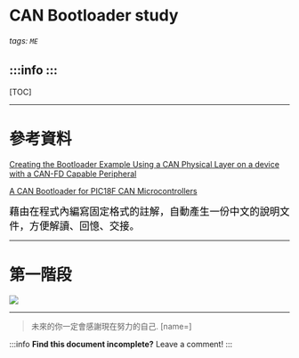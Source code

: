 
CAN Bootloader study
===
###### tags: `ME`

:::info
:::
---

[TOC]

---

# 參考資料
[Creating the Bootloader Example Using a CAN Physical Layer on a device with a CAN-FD Capable Peripheral](https://microchip-pic-avr-examples.github.io/pic24-dspic-can-canfd-bootloader/dspic33ck-can/readme_create_new_bootloader_project.html)

[A CAN Bootloader for PIC18F CAN Microcontrollers](http://www.t-es-t.hu/download/microchip/an247a.pdf)



<font size=4, color=black>藉由在程式內編寫固定格式的註解，自動產生一份中文的說明文件，方便解讀、回憶、交接。</font><br>

---

# 第一階段
![](https://i.imgur.com/Gx7KcmE.png)

---

> 未來的你一定會感謝現在努力的自己. [name=]

:::info
**Find this document incomplete?** Leave a comment!
:::


